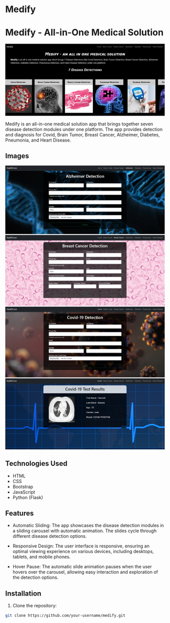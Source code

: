 # Medify

# Medify - All-in-One Medical Solution

![Medify Logo](./static/medify_logo.png)

Medify is an all-in-one medical solution app that brings together seven disease detection modules under one platform. The app provides detection and diagnosis for Covid, Brain Tumor, Breast Cancer, Alzheimer, Diabetes, Pneumonia, and Heart Disease.

## Images

![screenshot](https://github.com/Anurag-cod4fun/Images/blob/master/alz.png)
![screenshot](https://github.com/Anurag-cod4fun/Images/blob/master/breast.png)
![screenshot](https://github.com/Anurag-cod4fun/Images/blob/master/covid.png)
![screenshot](https://github.com/Anurag-cod4fun/Images/blob/master/covid2.png)

## Technologies Used

- HTML
- CSS
- Bootstrap
- JavaScript
- Python (Flask)

## Features

- Automatic Sliding: The app showcases the disease detection modules in a sliding carousel with automatic animation. The slides cycle through different disease detection options.

- Responsive Design: The user interface is responsive, ensuring an optimal viewing experience on various devices, including desktops, tablets, and mobile phones.

- Hover Pause: The automatic slide animation pauses when the user hovers over the carousel, allowing easy interaction and exploration of the detection options.

## Installation

1. Clone the repository:

```bash
git clone https://github.com/your-username/medify.git

